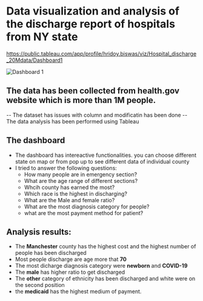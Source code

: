 # Data visualization and analysis of the discharge report of hospitals from NY state


https://public.tableau.com/app/profile/hridoy.biswas/viz/Hospital_discharge_20Mdata/Dashboard1


![Dashboard 1](https://github.com/Hridoy-bit/Big-data-Analysis-of-NY-hospitals/assets/60895200/369b9d26-6460-4538-832a-72ef2cbe2813)

## The data has been collected from health.gov website which is more than 1M people. 

-- The dataset has issues with column and modificatin has been done
-- The data analysis has been performed using Tableau

## The dashboard
- The dashboard has intereactive functionalities. you can choose different state on map or from pop up to see different data of individual county
 - I tried to answer the following questions:
   - How many people are in emergency section?
   - What are the age range of different sections?
   - Whcih county has earned the most?
   - Which race is the highest in discharging?
   - What are the Male and female ratio?
   - What are the most diagnosis category for people?
   - what are the most payment method for patient?

 ## Analysis results:
-  The **Manchester** county has the highest cost and the highest number of people has been discharged
- Most people discharge are age more that **70**
- The most dicharge diagnosis category were **newborn** and **COVID-19**
- The **male** has higher ratio to get discharged
- The **other** category of ethnicity has been discharged and white were on the second position
- the **medicaid** has the highest medium of payment. 
 
